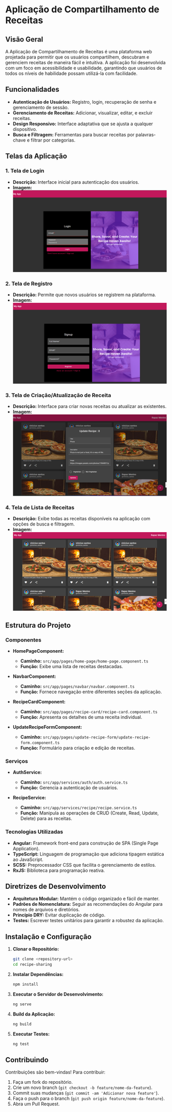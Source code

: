 # Aplicação de Compartilhamento de Receitas

## Visão Geral

A Aplicação de Compartilhamento de Receitas é uma plataforma web projetada para permitir que os usuários compartilhem, descubram e gerenciem receitas de maneira fácil e intuitiva. A aplicação foi desenvolvida com um foco em acessibilidade e usabilidade, garantindo que usuários de todos os níveis de habilidade possam utilizá-la com facilidade.

## Funcionalidades

- **Autenticação de Usuários:** Registro, login, recuperação de senha e gerenciamento de sessão.
- **Gerenciamento de Receitas:** Adicionar, visualizar, editar, e excluir receitas.
- **Design Responsivo:** Interface adaptativa que se ajusta a qualquer dispositivo.
- **Busca e Filtragem:** Ferramentas para buscar receitas por palavras-chave e filtrar por categorias.

## Telas da Aplicação

### 1. Tela de Login
- **Descrição:** Interface inicial para autenticação dos usuários.
- **Imagem:** ![Tela de Login](img/login.png)

### 2. Tela de Registro
- **Descrição:** Permite que novos usuários se registrem na plataforma.
- **Imagem:** ![Tela de Registro](img/register.png)

### 3. Tela de Criação/Atualização de Receita
- **Descrição:** Interface para criar novas receitas ou atualizar as existentes.
- **Imagem:** ![Tela de Criação/Atualização de Receita](img/update-recipe.png)

### 4. Tela de Lista de Receitas
- **Descrição:** Exibe todas as receitas disponíveis na aplicação com opções de busca e filtragem.
- **Imagem:** ![Tela de Lista de Receitas](img/main-page.png)

## Estrutura do Projeto

### Componentes

- **HomePageComponent:**
    - **Caminho:** `src/app/pages/home-page/home-page.component.ts`
    - **Função:** Exibe uma lista de receitas destacadas.

- **NavbarComponent:**
    - **Caminho:** `src/app/pages/navbar/navbar.component.ts`
    - **Função:** Fornece navegação entre diferentes seções da aplicação.

- **RecipeCardComponent:**
    - **Caminho:** `src/app/pages/recipe-card/recipe-card.component.ts`
    - **Função:** Apresenta os detalhes de uma receita individual.

- **UpdateRecipeFormComponent:**
    - **Caminho:** `src/app/pages/update-recipe-form/update-recipe-form.component.ts`
    - **Função:** Formulário para criação e edição de receitas.

### Serviços

- **AuthService:**
    - **Caminho:** `src/app/services/auth/auth.service.ts`
    - **Função:** Gerencia a autenticação de usuários.

- **RecipeService:**
    - **Caminho:** `src/app/services/recipe/recipe.service.ts`
    - **Função:** Manipula as operações de CRUD (Create, Read, Update, Delete) para as receitas.

### Tecnologias Utilizadas

- **Angular:** Framework front-end para construção de SPA (Single Page Application).
- **TypeScript:** Linguagem de programação que adiciona tipagem estática ao JavaScript.
- **SCSS:** Preprocessador CSS que facilita o gerenciamento de estilos.
- **RxJS:** Biblioteca para programação reativa.

## Diretrizes de Desenvolvimento

- **Arquitetura Modular:** Mantém o código organizado e fácil de manter.
- **Padrões de Nomenclatura:** Seguir as recomendações do Angular para nomes de arquivos e diretórios.
- **Princípio DRY:** Evitar duplicação de código.
- **Testes:** Escrever testes unitários para garantir a robustez da aplicação.

## Instalação e Configuração

1. **Clonar o Repositório:**
   ```bash
   git clone <repository-url>
   cd recipe-sharing
   ```

2. **Instalar Dependências:**
   ```bash
   npm install
   ```

3. **Executar o Servidor de Desenvolvimento:**
   ```bash
   ng serve
   ```

4. **Build da Aplicação:**
   ```bash
   ng build
   ```

5. **Executar Testes:**
   ```bash
   ng test
   ```

## Contribuindo

Contribuições são bem-vindas! Para contribuir:

1. Faça um fork do repositório.
2. Crie um novo branch (`git checkout -b feature/nome-da-feature`).
3. Commit suas mudanças (`git commit -am 'Adicionar nova feature'`).
4. Faça o push para o branch (`git push origin feature/nome-da-feature`).
5. Abra um Pull Request.

